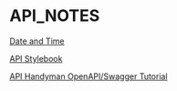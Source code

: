 # API_NOTES

[Date and Time](http://apiux.com/2013/03/20/5-laws-api-dates-and-times/)

[API Stylebook](http://apistylebook.com/)

[API Handyman OpenAPI/Swagger Tutorial](http://apihandyman.io/writing-openapi-swagger-specification-tutorial-part-1-introduction/)

